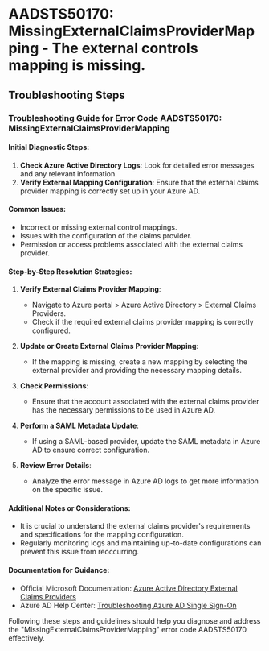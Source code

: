 # AADSTS50170: MissingExternalClaimsProviderMapping - The external controls mapping is missing.


## Troubleshooting Steps
### Troubleshooting Guide for Error Code AADSTS50170: MissingExternalClaimsProviderMapping

#### Initial Diagnostic Steps:
1. **Check Azure Active Directory Logs**: Look for detailed error messages and any relevant information.
2. **Verify External Mapping Configuration**: Ensure that the external claims provider mapping is correctly set up in your Azure AD.

#### Common Issues:
- Incorrect or missing external control mappings.
- Issues with the configuration of the claims provider.
- Permission or access problems associated with the external claims provider.

#### Step-by-Step Resolution Strategies:
1. **Verify External Claims Provider Mapping**:
   - Navigate to Azure portal > Azure Active Directory > External Claims Providers.
   - Check if the required external claims provider mapping is correctly configured.
  
2. **Update or Create External Claims Provider Mapping**:
   - If the mapping is missing, create a new mapping by selecting the external provider and providing the necessary mapping details.

3. **Check Permissions**:
   - Ensure that the account associated with the external claims provider has the necessary permissions to be used in Azure AD.

4. **Perform a SAML Metadata Update**:
   - If using a SAML-based provider, update the SAML metadata in Azure AD to ensure correct configuration.

5. **Review Error Details**:
   - Analyze the error message in Azure AD logs to get more information on the specific issue.

#### Additional Notes or Considerations:
- It is crucial to understand the external claims provider's requirements and specifications for the mapping configuration.
- Regularly monitoring logs and maintaining up-to-date configurations can prevent this issue from reoccurring.

#### Documentation for Guidance:
- Official Microsoft Documentation: [Azure Active Directory External Claims Providers](https://docs.microsoft.com/en-us/azure/active-directory/manage-apps/external-claims-provider)
- Azure AD Help Center: [Troubleshooting Azure AD Single Sign-On](https://docs.microsoft.com/en-us/azure/active-directory/manage-apps/troubleshoot-single-sign-on)

Following these steps and guidelines should help you diagnose and address the "MissingExternalClaimsProviderMapping" error code AADSTS50170 effectively.